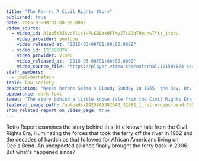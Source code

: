 ```yaml
---
title: "The Ferry: A Civil Rights Story"
published: true
date: 2015-03-08T01:00:00.000Z
video_source:
  - video_id: AIup5K3J5vc?list=PLKB8zkQFlMyJ7iBJqT9pnnwTfXz_jtxbu
    video_provider: youtube
    video_released_at: "2015-03-08T01:00:00.000Z"
  - video_id: 121596874
    video_provider: vimeo
    video_released_at: "2015-03-08T01:00:00.000Z"
    video_source_file: "https://player.vimeo.com/external/121596874.source.mov?s=bf23bbf3b6695d5c06b5671b0e8761f2&profile_id=0&download=1"
staff_members:
  - joel-bernstein
topic: law-society
description: "Weeks before Selma's Bloody Sunday in 1965, the Rev. Dr. Martin Luther King Jr. urged residents of Gee's Bend, Ala., to vote, and fed a continuing fight over a small ferry that would last for decades."
appearance: dark-text
tweet: "The story behind a little known tale from the Civil Rights Era in Gee's Bend, Alabama."
featured_image_path: /uploads/1425845382640_32681_1_retro-gees-bend-1600x900.jpg
show_related_report_on_video_page: true
---
```


<span class="s1">Retro Report examines the story behind this little known tale from the Civil Rights Era, illuminating the forces that took the ferry off the river in 1962 and the decades of hardships that followed for African Americans living on Gee's Bend. An unexpected alliance finally brought the ferry back in 2006. But what's happened since?</span>


